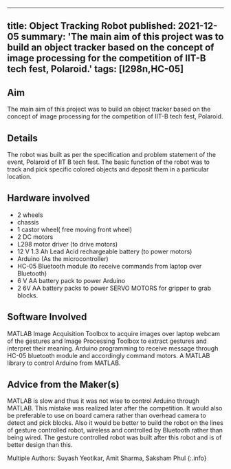 <!-- ---
title: Object Tracking Robot
tags: [l298n,HC-05]
layout: article
mode: normal
type: article
sharing: true
author: Suyash Yeotikar
show_author_profile: true
show_title: true
full_width: false
header: true
cover: /assets/images/blog/thumbnails/Object Tracking Robot.png
--- -->
---
title: Object Tracking Robot
published: 2021-12-05
summary: 'The main aim of this project was to build an object tracker based on the concept of image processing for the competition of IIT-B tech fest, Polaroid.'
tags: [l298n,HC-05]
---

## Aim
The main aim of this project was to build an object tracker based on the concept of image processing for the competition of IIT-B tech fest, Polaroid.

<!--more-->

## Details
The robot was built as per the specification and problem statement of the event, Polaroid of IIT B tech fest. The basic function of the robot was to track and pick specific colored objects and deposit them in a particular location.

## Hardware involved
- 2 wheels
- chassis 
- 1 castor wheel( free moving front wheel)
- 2 DC motors
- L298 motor driver (to drive motors)
- 12 V 1.3 Ah Lead Acid rechargeable battery (to power motors)
- Arduino (As the microcontroller)
- HC-05 Bluetooth module (to receive commands from laptop over Bluetooth)
- 6 V AA battery pack to power Arduino
- 2 6V AA battery packs to power SERVO MOTORS for gripper to grab blocks.

## Software Involved
MATLAB Image Acquisition Toolbox to acquire images over laptop webcam of the gestures and Image Processing Toolbox to extract gestures and interpret their meaning. Arduino programming to receive message through HC-05 bluetooth module and accordingly command motors. A MATLAB library to control Arduino from MATLAB.

## Advice from the Maker(s)
MATLAB is slow and thus it was not wise to control Arduino through MATLAB. This mistake was realized later after the competition. It would also be preferable to use on board camera rather than overhead camera to detect and pick blocks. Also it would be better to build the robot on the lines of gesture controlled robot, wireless and controlled by Bluetooth rather than being wired. The gesture controlled robot was built after this robot and is of better design than this.


Multiple Authors: Suyash Yeotikar, Amit Sharma, Saksham Phul
{:.info}
